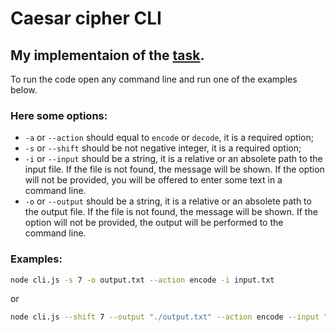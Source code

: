 # Caesar cipher CLI

## My implementaion of the [task](https://github.com/rolling-scopes-school/nodejs-course-template/blob/master/TASKS.md#task-1-caesar-cipher-cli-tool).

To run the code open any command line and run one of the examples below.

### Here some options: 
- `-a` or `--action` should equal to `encode` or `decode`, it is a required option;
- `-s` or `--shift` should be not negative integer, it is a required option;
- `-i` or `--input` should be a string, it is a relative or an absolete path to the input file. If the file is not found, the message will be shown. If the option will not be provided, you will be offered to enter some text in a command line.
- `-o` or `--output` should be a string, it is a relative or an absolete path to the output file. If the file is not found, the message will be shown. If the option will not be provided, the output will be performed to the command line.

### Examples:

```bash
node cli.js -s 7 -o output.txt --action encode -i input.txt
```
or 
```bash
node cli.js --shift 7 --output "./output.txt" --action encode --input "./input.txt"
```
